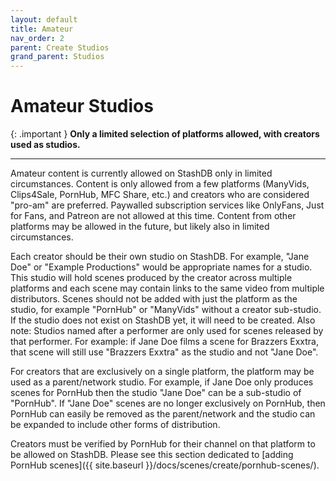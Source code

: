 ```yaml
---
layout: default
title: Amateur
nav_order: 2
parent: Create Studios
grand_parent: Studios
---
```


# Amateur Studios

{: .important }
**Only a limited selection of platforms allowed, with creators used as studios.**

---

Amateur content is currently allowed on StashDB only in limited circumstances. Content is only allowed from a few platforms (ManyVids, Clips4Sale, PornHub, MFC Share, etc.) and creators who are considered "pro-am" are preferred. Paywalled subscription services like OnlyFans, Just for Fans, and Patreon are not allowed at this time. Content from other platforms may be allowed in the future, but likely also in limited circumstances.

Each creator should be their own studio on StashDB. For example, "Jane Doe" or "Example Productions" would be appropriate names for a studio. This studio will hold scenes produced by the creator across multiple platforms and each scene may contain links to the same video from multiple distributors. Scenes should not be added with just the platform as the studio, for example "PornHub" or "ManyVids" without a creator sub-studio. If the studio does not exist on StashDB yet, it will need to be created. Also note: Studios named after a performer are only used for scenes released by that performer. For example: if Jane Doe films a scene for Brazzers Exxtra, that scene will still use "Brazzers Exxtra" as the studio and not "Jane Doe".

For creators that are exclusively on a single platform, the platform may be used as a parent/network studio. For example, if Jane Doe only produces scenes for PornHub then the studio "Jane Doe" can be a sub-studio of "PornHub". If "Jane Doe" scenes are no longer exclusively on PornHub, then PornHub can easily be removed as the parent/network and the studio can be expanded to include other forms of distribution.

Creators must be verified by PornHub for their channel on that platform to be allowed on StashDB. Please see this section dedicated to [adding PornHub scenes]({{ site.baseurl }}/docs/scenes/create/pornhub-scenes/).
